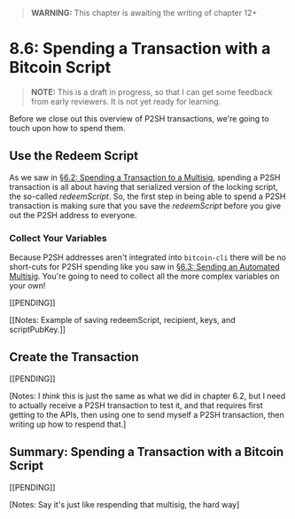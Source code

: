 > **WARNING:** This chapter is awaiting the writing of chapter 12+

# 8.6: Spending a Transaction with a Bitcoin Script

> **NOTE:** This is a draft in progress, so that I can get some feedback from early reviewers. It is not yet ready for learning.

Before we close out this overview of P2SH transactions, we're going to touch upon how to spend them.

## Use the Redeem Script

As we saw in [§6.2: Spending a Transaction to a Multisig](6_2_Spending_a_Transaction_to_a_Multisig.md), spending a P2SH transaction is all about having that serialized version of the locking script, the so-called _redeemScript_. So, the first step in being able to spend a P2SH transaction is making sure that you save the _redeemScript_ before you give out the P2SH address to everyone. 

### Collect Your Variables

Because P2SH addresses aren't integrated into `bitcoin-cli` there will be no short-cuts for P2SH spending like you saw in [§6.3: Sending an Automated Multisig](6_3_Sending_an_Automated_Multisig.md). You're going to need to collect all the more complex variables on your own!

[[PENDING]]

[[Notes: Example of saving redeemScript, recipient, keys, and scriptPubKey.]]

## Create the Transaction

[[PENDING]]

[Notes: I *think* this is just the same as what we did in chapter 6.2, but I need to actually receive a P2SH transaction to test it, and that requires first getting to the APIs, then using one to send myself a P2SH transaction, then writing up how to respend that.]

## Summary: Spending a Transaction with a Bitcoin Script

[[PENDING]]

[Notes: Say it's just like respending that multisig, the hard way]

